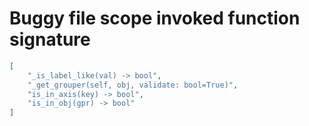 # Buggy file scope invoked function signature

```json
[
    "_is_label_like(val) -> bool",
    "_get_grouper(self, obj, validate: bool=True)",
    "is_in_axis(key) -> bool",
    "is_in_obj(gpr) -> bool"
]
```
